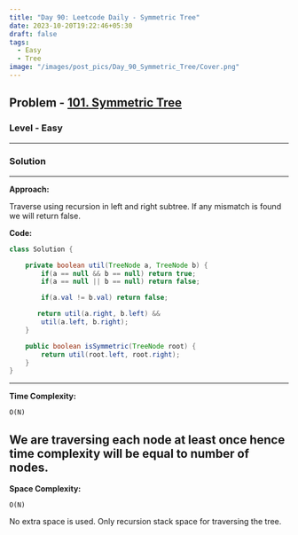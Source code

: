 ```yaml
---
title: "Day 90: Leetcode Daily - Symmetric Tree"
date: 2023-10-20T19:22:46+05:30
draft: false
tags:
  - Easy
  - Tree
image: "/images/post_pics/Day_90_Symmetric_Tree/Cover.png"
---
```


## Problem - [101. Symmetric Tree](https://leetcode.com/problems/symmetric-tree/description/)

### Level - Easy

---

### Solution

---

**Approach:**

Traverse using recursion in left and right subtree. If any mismatch is found we will return false.

**Code:**

```java
class Solution {

    private boolean util(TreeNode a, TreeNode b) {
        if(a == null && b == null) return true;
        if(a == null || b == null) return false;

        if(a.val != b.val) return false;

       return util(a.right, b.left) &&
        util(a.left, b.right);
    }

    public boolean isSymmetric(TreeNode root) {
        return util(root.left, root.right);
    }
}

```

---

**Time Complexity:**

```
O(N)
```

## We are traversing each node at least once hence time complexity will be equal to number of nodes.

**Space Complexity:**

```
O(N)
```

No extra space is used. Only recursion stack space for traversing the tree.
